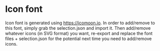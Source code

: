 # Icon font
Icon font is generated using https://icomoon.io. In order to add/remove to this font, simply grab the selection.json and import it. Then add/remove whatever icons (in SVG format) you want, re-export and replace the font files + selection.json for the potential next time you need to add/remove icons.